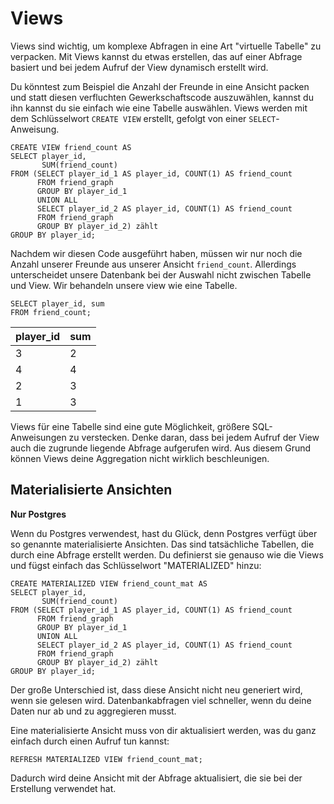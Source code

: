 # Views

Views sind wichtig, um komplexe Abfragen in eine Art "virtuelle Tabelle" zu verpacken.
Mit Views kannst du etwas erstellen, das auf einer Abfrage basiert und bei jedem Aufruf der View dynamisch erstellt wird.

Du könntest zum Beispiel die Anzahl der Freunde in eine Ansicht packen und statt diesen verfluchten Gewerkschaftscode auszuwählen, kannst du ihn
kannst du sie einfach wie eine Tabelle auswählen. Views werden mit dem Schlüsselwort `CREATE VIEW` erstellt, gefolgt von einer `SELECT`-Anweisung.

```postgresql
CREATE VIEW friend_count AS
SELECT player_id,
       SUM(friend_count)
FROM (SELECT player_id_1 AS player_id, COUNT(1) AS friend_count
      FROM friend_graph
      GROUP BY player_id_1
      UNION ALL
      SELECT player_id_2 AS player_id, COUNT(1) AS friend_count
      FROM friend_graph
      GROUP BY player_id_2) zählt
GROUP BY player_id;
```

Nachdem wir diesen Code ausgeführt haben, müssen wir nur noch die Anzahl unserer Freunde aus unserer 
Ansicht `friend_count`. Allerdings unterscheidet unsere Datenbank bei der Auswahl nicht zwischen Tabelle und View. Wir behandeln unsere 
view wie eine Tabelle.

```postgresql
SELECT player_id, sum
FROM friend_count;
```

| player_id | sum |
|:-----------|:----|
| 3 | 2 |
| 4 | 4 |
| 2 | 3 |
| 1 | 3 |

Views für eine Tabelle sind eine gute Möglichkeit, größere SQL-Anweisungen zu verstecken. Denke daran, dass bei jedem Aufruf der View 
auch die zugrunde liegende Abfrage aufgerufen wird. Aus diesem Grund können Views deine Aggregation nicht wirklich beschleunigen.

## Materialisierte Ansichten

**Nur Postgres**

Wenn du Postgres verwendest, hast du Glück, denn Postgres verfügt über so genannte materialisierte Ansichten. Das sind tatsächliche 
Tabellen, die durch eine Abfrage erstellt werden. Du definierst sie genauso wie die Views und fügst einfach das Schlüsselwort "MATERIALIZED" hinzu:

```postgresql
CREATE MATERIALIZED VIEW friend_count_mat AS
SELECT player_id,
       SUM(friend_count)
FROM (SELECT player_id_1 AS player_id, COUNT(1) AS friend_count
      FROM friend_graph
      GROUP BY player_id_1
      UNION ALL
      SELECT player_id_2 AS player_id, COUNT(1) AS friend_count
      FROM friend_graph
      GROUP BY player_id_2) zählt
GROUP BY player_id;
```

Der große Unterschied ist, dass diese Ansicht nicht neu generiert wird, wenn sie gelesen wird. 
Datenbankabfragen viel schneller, wenn du deine Daten nur ab und zu aggregieren musst.

Eine materialisierte Ansicht muss von dir aktualisiert werden, was du ganz einfach durch einen Aufruf tun kannst:

```postgresql
REFRESH MATERIALIZED VIEW friend_count_mat;
```

Dadurch wird deine Ansicht mit der Abfrage aktualisiert, die sie bei der Erstellung verwendet hat.
